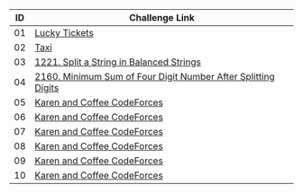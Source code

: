 |ID| Challenge Link |
|--| -----------------|
|01|[Lucky Tickets](https://codeforces.com/contest/43/problem/C)|
|02|[Taxi](https://codeforces.com/contest/158/problem/B)|
|03|[1221. Split a String in Balanced Strings](https://leetcode.com/problems/split-a-string-in-balanced-strings/)|
|04|[2160. Minimum Sum of Four Digit Number After Splitting Digits](https://leetcode.com/problems/minimum-sum-of-four-digit-number-after-splitting-digits/)|
|05|[Karen and Coffee CodeForces](https://onlinejudge.org/index.php?option=onlinejudge&Itemid=8&page=show_problem&problem=1876)|
|06|[Karen and Coffee CodeForces](https://onlinejudge.org/index.php?option=onlinejudge&Itemid=8&page=show_problem&problem=1876)|
|07|[Karen and Coffee CodeForces](https://onlinejudge.org/index.php?option=onlinejudge&Itemid=8&page=show_problem&problem=1876)|
|08|[Karen and Coffee CodeForces](https://onlinejudge.org/index.php?option=onlinejudge&Itemid=8&page=show_problem&problem=1876)|
|09|[Karen and Coffee CodeForces](https://onlinejudge.org/index.php?option=onlinejudge&Itemid=8&page=show_problem&problem=1876)|
|10|[Karen and Coffee CodeForces](https://onlinejudge.org/index.php?option=onlinejudge&Itemid=8&page=show_problem&problem=1876)|
